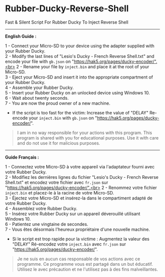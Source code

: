 # Rubber-Ducky-Reverse-Shell
Fast &amp; Silent Script For Rubber Ducky To Inject Reverse Shell

-------------------------------------------------------------------------------------

**English Guide :**

1 - Connect your Micro-SD to your device using the adapter supplied with your Rubber Ducky.<br>
2 - Modify the last lines of "Lesio's Ducky - French Reverse Shell.txt" and encode your file with `gb.json` on "https://hak5.org/pages/ducky-encoder/".<br>
2 - Rename your file by `inject.bin` and place it at the root of your Micro-SD.<br>
3 - Eject your Micro-SD and insert it into the appropriate compartment of your Rubber Ducky.<br>
4 - Assemble your Rubber Ducky.<br>
5 - Insert your Rubber Ducky on an unlocked device using Windows 10.<br>
6 - Wait about twenty seconds.<br>
7 - You are now the proud owner of a new machine.

- If the script is too fast for the victim: Increase the value of "DELAY"
Re-encode your `inject.bin` with `gb.json` on "https://hak5.org/pages/ducky-encoder/".

> I am in no way responsible for your actions with this program. This program is shared with you for educational purposes. Use it with care and do not use it for malicious purposes.

-------------------------------------------------------------------------------------

**Guide Français :**

1 - Connectez votre Micro-SD à votre appareil via l'adaptateur fourni avec votre Rubber Ducky.<br>
2 - Modifiez les dernières lignes du fichier "Lesio's Ducky - French Reverse Shell.txt" et encodez votre fichier avec `fr.json` sur "https://hak5.org/pages/ducky-encoder/".<br>
2 - Renommez votre fichier `inject.bin` et placez-le à la racine de votre Micro-SD.<br>
3 - Éjectez votre Micro-SD et insérez-la dans le compartiment adapté de votre Rubber Ducky.<br>
4 - Assemblez votre Rubber Ducky.<br>
5 - Insérez votre Rubber Ducky sur un appareil déverouillé utilisant Windows 10.<br>
6 - Patientez une vingtaine de secondes.<br>
7 - Vous êtes désormais l'heureux propriétaire d'une nouvelle machine.

- Si le script est trop rapide pour la victime : Augmentez la valeur des "DELAY"
Ré-encodez votre `inject.bin` avec `fr.json` sur "https://hak5.org/pages/ducky-encoder/".

> Je ne suis en aucun cas responsable de vos actions avec ce programme. Ce programme vous est partagé dans un but éducatif. Utilisez le avec précaution et ne l'utilisez pas à des fins malveillantes.
